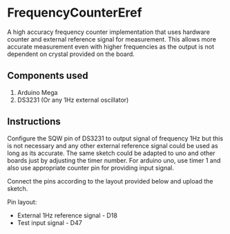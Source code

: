 # FrequencyCounterEref
 A high accuracy frequency counter implementation that uses hardware counter and external reference signal for measurement.
 This allows more accurate measurement even with higher frequencies as the output is not dependent on crystal provided on
 the board.

 ## Components used
 1) Arduino Mega
 2) DS3231 (Or any 1Hz external oscillator)

 ## Instructions
 Configure the SQW pin of DS3231 to output signal of frequency 1Hz but this is not necessary and any other external
 reference signal could be used as long as its accurate. The same sketch could be adapted to uno and other boards just by
 adjusting the timer number. For arduino uno, use timer 1 and also use appropriate counter pin for providing input signal.

 Connect the pins according to the layout provided below and upload the sketch.

 Pin layout:
 - External 1Hz reference signal    - D18
 - Test input signal                - D47